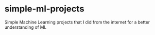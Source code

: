 # simple-ml-projects
Simple Machine Learning projects that I did from the internet for a better understanding of ML
